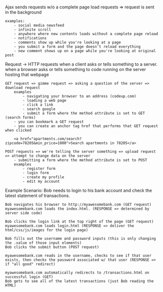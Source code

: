 Ajax 
    sends requests w/o a complete page load
    requests => request is sent in the background
       
    examples:
        - social media newsfeed
        - infinite scroll 
        - anywhere where new contents loads without a complete page reload
        - notifications
        - comments show up while you're looking at a page
        - you submit a form and the page doesn't reload everything
        - new comment shows up on a page while you're looking at original post

Request -> HTTP requests
    when a client asks or tells something to a server.
    when a browser asks or tells something to code running on the server hosting that webpage

    GET request => gimme request => asking a question of the server => download request
        examples
            - navigating your browser to an address (codeup.com)
            - loading a web page
            - click a link
            - search google 
            - submit a form where the method attribute is set to GET (search forms)
        - you can bookmark a GET request
        - you can create an anchor tag href that performs that GET request when clicked

        <a href="apartments.com/search?zipcode=78205&min_price=1000">Search apartments in 78205</a>

    POST requests => we're telling the server something => upload request => attempt to change data on the server
        - submitting a form where the method attribute is set to POST
        examples
            - register form
            - login form
            - create my profile 
            - edit my account

Example Scenario:
    Bob needs to login to his bank account and check the latest statement of transactions.

    Bob navigates his browser to http://myawesomebank.com (GET request)
    myawesomebank.com loads the index.html. (RESPONSE => determined by server side code)

    Bob clicks the login link at the top right of the page (GET request)
    myawesomebank.com loads login.html (RESPONSE => deliver the html/css/js/images for the login page)

    Bob fills out the username and password inputs (this is only changing the .value of those input elements)
    Bob clicks the submit button (POST request)

    myawesomebank.com reads in the username, checks to see if that user exists, then checks the password associated w/ that user (RESPONSE => if "all good" redirect)

    myawesomebank.com automatically redirects to /transactions.html on successful login (GET)
    Bob gets to see all of the latest transactions (just Bob reading the HTML)

